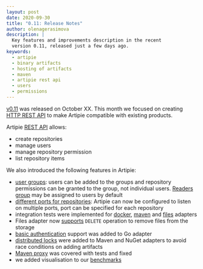 ```yaml
---
layout: post
date: 2020-09-30
title: "0.11: Release Notes"
author: olenagerasimova
description: |
  Key features and improvements description in the recent
  version 0.11, released just a few days ago.
keywords:
  - artipie
  - binary artifacts
  - hosting of artifacts
  - maven
  - artipie rest api
  - users
  - permissions
---
```


[v0.11](https://github.com/add/link/to/release) was released on October XX. This month we focused 
on creating [HTTP REST API](https://github.com/artipie/artipie/issues/575) to make Artipie compatible 
with existing products.

Artipie [REST API](https://github.com/artipie/artipie/blob/master/REST_API.md) allows:
- create repositories
- manage users
- manage repository permission
- list repository items

We also introduced the following features in Artipie:
- [user groups](https://github.com/artipie/artipie/issues/573): users can be added to the groups and 
repository permissions can be granted to the group, not individual users. [Readers group](https://github.com/artipie/artipie/issues/572) 
may be assigned to users by default
- [different ports for repositories](https://github.com/artipie/artipie/issues/570): Artipie can now be 
configured to listen on multiple ports, port can be specified for each repository
- integration tests were implemented for [docker](https://github.com/artipie/artipie/issues/449), 
[maven](https://github.com/artipie/artipie/issues/535) 
and [files](https://github.com/artipie/artipie/issues/603) adapters 
- Files adapter now [supports](https://github.com/artipie/files-adapter/issues/15) `DELETE` operation to remove files from the storage
- [basic authentication](https://github.com/artipie/go-adapter/issues/62) support was added to Go adapter
- [distributed locks](https://github.com/artipie/asto/issues/214) were added to Maven and NuGet adapters to avoid race conditions on adding artifacts
- [Maven proxy](https://github.com/artipie/maven-adapter/issues/197) was covered with tests and fixed
- we added visualisation to our [benchmarks](https://artipie.github.io/artipie/benchmarks/index.html)